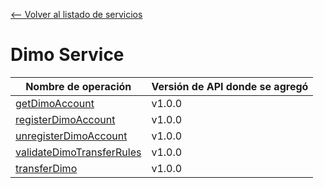 [<-- Volver al listado de servicios](./../../index.md)

# Dimo Service

|Nombre de operación|Versión de API donde se agregó|
|-|-|
|[getDimoAccount](./operations/getDimoAccount/index.md)|v1.0.0|
|[registerDimoAccount](./operations/registerDimoAccount/index.md)|v1.0.0|
|[unregisterDimoAccount](./operations/unregisterDimoAccount/index.md)|v1.0.0|
|[validateDimoTransferRules](./operations/validateDimoTransferRules/index.md)|v1.0.0|
|[transferDimo](./operations/transferDimo/index.md)|v1.0.0|